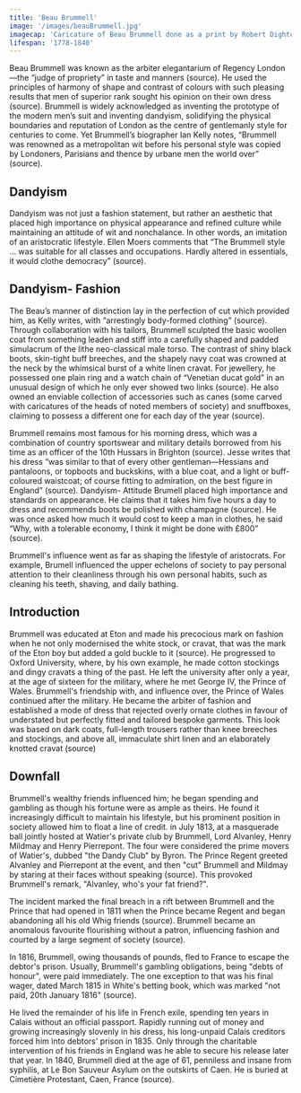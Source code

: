 ```yaml
---
title: 'Beau Brummell'
image: '/images/beauBrummell.jpg'
imagecap: 'Caricature of Beau Brummell done as a print by Robert Dighton, 1805.'
lifespan: '1778-1840'
---
```


<!-- @format -->

Beau Brummell was known as the arbiter elegantarium of Regency London—the “judge of propriety” in taste and manners (source). He used the principles of harmony of shape and contrast of colours with such pleasing results that men of superior rank sought his opinion on their own dress (source). Brummell is widely acknowledged as inventing the prototype of the modern men’s suit and inventing dandyism, solidifying the physical boundaries and reputation of London as the centre of gentlemanly style for centuries to come. Yet Brummell’s biographer Ian Kelly notes, “Brummell was renowned as a metropolitan wit before his personal style was copied by Londoners, Parisians and thence by urbane men the world over” (source).

## Dandyism

Dandyism was not just a fashion statement, but rather an aesthetic that placed high importance on physical appearance and refined culture while maintaining an attitude of wit and nonchalance. In other words, an imitation of an aristocratic lifestyle. Ellen Moers comments that “The Brummell style … was suitable for all classes and occupations. Hardly altered in essentials, it would clothe democracy” (source).

## Dandyism- Fashion

The Beau’s manner of distinction lay in the perfection of cut which provided him, as Kelly writes, with “arrestingly body-formed clothing” (source). Through collaboration with his tailors, Brummell sculpted the basic woollen coat from something leaden and stiff into a carefully shaped and padded simulacrum of the lithe neo-classical male torso. The contrast of shiny black boots, skin-tight buff breeches, and the shapely navy coat was crowned at the neck by the whimsical burst of a white linen cravat. For jewellery, he possessed one plain ring and a watch chain of “Venetian ducat gold” in an unusual design of which he only ever showed two links (source). He also owned an enviable collection of accessories such as canes (some carved with caricatures of the heads of noted members of society) and snuffboxes, claiming to possess a different one for each day of the year (source).

Brummell remains most famous for his morning dress, which was a combination of country sportswear and military details borrowed from his time as an officer of the 10th Hussars in Brighton (source). Jesse writes that his dress “was similar to that of every other gentleman—Hessians and pantaloons, or topboots and buckskins, with a blue coat, and a light or buff-coloured waistcoat; of course fitting to admiration, on the best figure in England” (source).
Dandyism- Attitude
Brumell placed high importance and standards on appearance. He claims that it takes him five hours a day to dress and recommends boots be polished with champagne (source). He was once asked how much it would cost to keep a man in clothes, he said “Why, with a tolerable economy, I think it might be done with £800” (source).

Brummell's influence went as far as shaping the lifestyle of aristocrats. For example, Brumell influenced the upper echelons of society to pay personal attention to their cleanliness through his own personal habits, such as cleaning his teeth, shaving, and daily bathing.

## Introduction

Brummell was educated at Eton and made his precocious mark on fashion when he not only modernised the white stock, or cravat, that was the mark of the Eton boy but added a gold buckle to it (source).
He progressed to Oxford University, where, by his own example, he made cotton stockings and dingy cravats a thing of the past. He left the university after only a year, at the age of sixteen for the military, where he met George IV, the Prince of Wales.
Brummell's friendship with, and influence over, the Prince of Wales continued after the military. He became the arbiter of fashion and established a mode of dress that rejected overly ornate clothes in favour of understated but perfectly fitted and tailored bespoke garments. This look was based on dark coats, full-length trousers rather than knee breeches and stockings, and above all, immaculate shirt linen and an elaborately knotted cravat (source)

## Downfall

Brummell's wealthy friends influenced him; he began spending and gambling as though his fortune were as ample as theirs. He found it increasingly difficult to maintain his lifestyle, but his prominent position in society allowed him to float a line of credit.
in July 1813, at a masquerade ball jointly hosted at Watier's private club by Brummell, Lord Alvanley, Henry Mildmay and Henry Pierrepont. The four were considered the prime movers of Watier's, dubbed "the Dandy Club" by Byron. The Prince Regent greeted Alvanley and Pierrepont at the event, and then "cut" Brummell and Mildmay by staring at their faces without speaking (source). This provoked Brummell's remark, "Alvanley, who's your fat friend?".

The incident marked the final breach in a rift between Brummell and the Prince that had opened in 1811 when the Prince became Regent and began abandoning all his old Whig friends (source). Brummell became an anomalous favourite flourishing without a patron, influencing fashion and courted by a large segment of society (source).

In 1816, Brummell, owing thousands of pounds, fled to France to escape the debtor's prison. Usually, Brummell's gambling obligations, being "debts of honour", were paid immediately. The one exception to that was his final wager, dated March 1815 in White's betting book, which was marked "not paid, 20th January 1816" (source).

He lived the remainder of his life in French exile, spending ten years in Calais without an official passport. Rapidly running out of money and growing increasingly slovenly in his dress, his long-unpaid Calais creditors forced him into debtors' prison in 1835. Only through the charitable intervention of his friends in England was he able to secure his release later that year. In 1840, Brummell died at the age of 61, penniless and insane from syphilis, at Le Bon Sauveur Asylum on the outskirts of Caen. He is buried at Cimetière Protestant, Caen, France (source).

